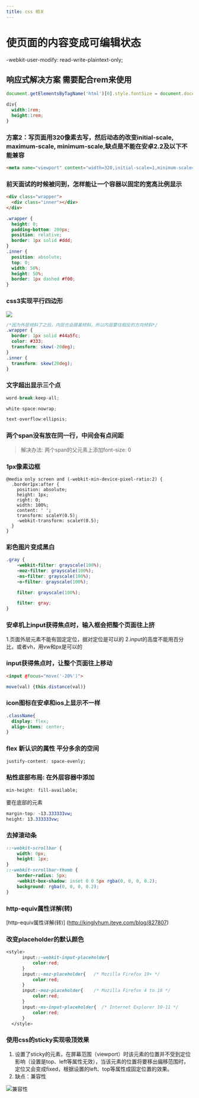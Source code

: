 ```yaml
---
title: css 相关
---
```


# 使页面的内容变成可编辑状态

  -webkit-user-modify: read-write-plaintext-only;

## 响应式解决方案  需要配合rem来使用

```js
document.getElementsByTagName('html')[0].style.fontSize = document.documentElement.clientWidth/10 + "px";
```

```css
div{
  width:1rem;
  height:1rem;
}
```

### 方案2：写页面用320像素去写，然后动态的改变initial-scale, maximum-scale, minimum-scale,缺点是不能在安卓2.2及以下不能兼容

```html
<meta name="viewport" content="width=320,initial-scale=1,minimum-scale=1,maximum=1">
```

### 前天面试的时候被问到，怎样能让一个容器以固定的宽高比例显示

```html
<div class="wrapper">
  <div class="inner"></div>
</div>
```

```css
.wrapper {
  height: 0;
  padding-bottom: 200px;
  position: relative;
  border: 1px solid #ddd;
}
.inner {
  position: absolute;
  top: 0;
  width: 50%;
  height: 50%;
  border: 1px dashed #f00;
}
```

### css3实现平行四边形

![](http://mmbiz.qpic.cn/mmbiz_jpg/zPh0erYjkib1wEDCbVm1BMPF4Ipy9icYLsOVBTDH4t5NxJgrojGIUXX2r32xR9txBS389HP0MuZshnPhYb1N8voQ/640?wx_fmt=jpeg&tp=webp&wxfrom=5&wx_lazy=1)

```css
/*因为外层倾斜了之后，内层也会跟着倾斜，所以内层要往相反的方向倾斜*/
.wrapper {
  border: 1px solid #44a5fc;
  color: #333;
  transform: skew(-20deg);
}
.inner {
  transform: skew(20deg);
}
```

### 文字超出显示三个点

```js
word-break:keep-all;

white-space:nowrap;

text-overflow:ellipsis;
```

### 两个span没有放在同一行，中间会有点间距

> 解决办法: 两个span的父元素上添加font-size: 0

### 1px像素边框

```
@media only screen and (-webkit-min-device-pixel-ratio:2) {
  .border1px:after {
    position: absolute;
    height: 1px;
    right: 0;
    width: 100%;
    content: ' ';
    transform: scaleY(0.5);
    -webkit-transform: scaleY(0.5);
  }
}
```

### 彩色图片变成黑白

```css
.gray {
    -webkit-filter: grayscale(100%);
    -moz-filter: grayscale(100%);
    -ms-filter: grayscale(100%);
    -o-filter: grayscale(100%);

    filter: grayscale(100%);

    filter: gray;
}
```

### 安卓机上input获得焦点时，输入框会把整个页面往上挤

1.页面外层元素不能有固定定位，据对定位是可以的
2.input的高度不能用百分比，或者vh，用vw和px是可以的

### input获得焦点时，让整个页面往上移动

```html
<input @focus="move('-20%')">
```

```js
move(val) {this.distance(val)}
```

### icon图标在安卓和ios上显示不一样

```css
.className{
  display: flex;
  align-items: center;
}
```

### flex 新认识的属性  平分多余的空间

```css
justify-content: space-evenly;
```

### 粘性底部布局: 在外层容器中添加

```css
min-height: fill-available;
```

要在底部的元素

```css
margin-top: -13.333333vw;
height: 13.333333vw;
```

### 去掉滚动条

```css
::-webkit-scrollbar {
    width: 0px;
    height: 1px;
}
::-webkit-scrollbar-thumb {
    border-radius: 5px;
    -webkit-box-shadow: inset 0 0 5px rgba(0, 0, 0, 0.2);
    background: rgba(0, 0, 0, 0.2);
}
```

### http-equiv属性详解(转)

[http-equiv属性详解(转)] (http://kinglyhum.iteye.com/blog/827807)

### 改变placeholder的默认颜色

```css
<style>
      input::-webkit-input-placeholder{
          color:red;
      }
      input::-moz-placeholder{   /* Mozilla Firefox 19+ */
          color:red;
      }
      input:-moz-placeholder{    /* Mozilla Firefox 4 to 18 */
          color:red;
      }
      input:-ms-input-placeholder{  /* Internet Explorer 10-11 */ 
          color:red;
      }
  </style>
```

### 使用css的sticky实现吸顶效果

1. 设置了sticky的元素，在屏幕范围（viewport）时该元素的位置并不受到定位影响（设置是top、left等属性无效），当该元素的位置将要移出偏移范围时，定位又会变成fixed，根据设置的left、top等属性成固定位置的效果。
2. 缺点：兼容性

![兼容性](https://test123-1257243555.cos.ap-chengdu.myqcloud.com/sticky%E5%85%BC%E5%AE%B9.png?sign=q-sign-algorithm%3Dsha1%26q-ak%3DAKIDrbxHckIbGiy3A6QTtCSZfDf09GG4LGvF%26q-sign-time%3D1534843417%3B1534844317%26q-key-time%3D1534843417%3B1534844317%26q-header-list%3D%26q-url-param-list%3D%26q-signature%3Ddcdd1d36c147376c494c8f78847f7e1828d932b9)